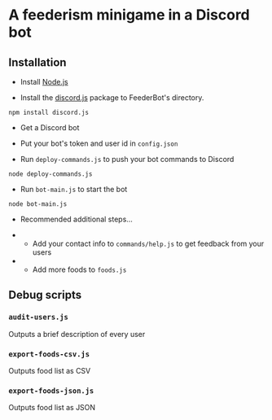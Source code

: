 # A feederism minigame in a Discord bot

## Installation

* Install [Node.js](https://nodejs.org/)

* Install the [discord.js](https://discord.js.org/) package to FeederBot's directory.

```
npm install discord.js
```

* Get a Discord bot

* Put your bot's token and user id in `config.json`

* Run `deploy-commands.js` to push your bot commands to Discord

```
node deploy-commands.js
```

* Run `bot-main.js` to start the bot

```
node bot-main.js
```

* Recommended additional steps...

* * Add your contact info to `commands/help.js` to get feedback from your users

* * Add more foods to `foods.js`

## Debug scripts

### `audit-users.js`

Outputs a brief description of every user

### `export-foods-csv.js`

Outputs food list as CSV

### `export-foods-json.js`

Outputs food list as JSON